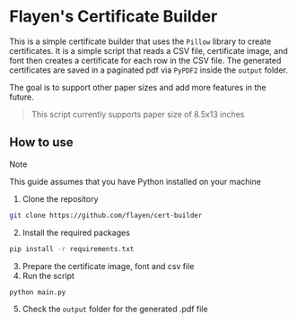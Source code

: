 # Flayen's Certificate Builder
This is a simple certificate builder that uses the `Pillow` library to create certificates. It is a simple script that reads a CSV file, certificate image, and font then creates a certificate for each row in the CSV file.
The generated certificates are saved in a paginated pdf via `PyPDF2` inside the `output` folder.

The goal is to support other paper sizes and add more features in the future.

> This script currently supports paper size of 8.5x13 inches

## How to use
> [!NOTE]
> This guide assumes that you have Python installed on your machine
1. Clone the repository
```bash
git clone https://github.com/flayen/cert-builder
```
2. Install the required packages
```bash
pip install -r requirements.txt
```
3. Prepare the certificate image, font and csv file
4. Run the script
```bash
python main.py
```
5. Check the `output` folder for the generated .pdf file
